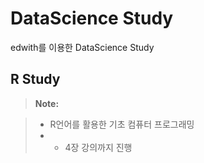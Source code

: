 DataScience Study
=============================
edwith를 이용한 DataScience Study

R Study
----------------------


> **Note:**

> - R언어를 활용한 기초 컴퓨터 프로그래밍
> - * 4장 강의까지 진행

